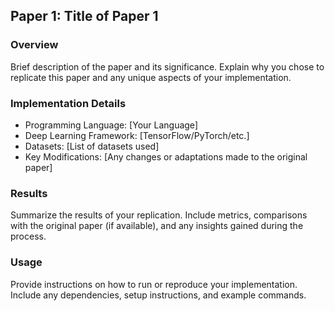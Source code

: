 ## Paper 1: Title of Paper 1

### Overview

Brief description of the paper and its significance. Explain why you chose to replicate this paper and any unique aspects of your implementation.

### Implementation Details

- Programming Language: [Your Language]
- Deep Learning Framework: [TensorFlow/PyTorch/etc.]
- Datasets: [List of datasets used]
- Key Modifications: [Any changes or adaptations made to the original paper]

### Results

Summarize the results of your replication. Include metrics, comparisons with the original paper (if available), and any insights gained during the process.

### Usage

Provide instructions on how to run or reproduce your implementation. Include any dependencies, setup instructions, and example commands.